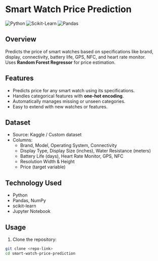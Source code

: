 # Smart Watch Price Prediction

![Python](https://img.shields.io/badge/Python-3.11-blue?logo=python&logoColor=white)
![Scikit-Learn](https://img.shields.io/badge/Scikit--Learn-0.25-green?logo=scikitlearn)
![Pandas](https://img.shields.io/badge/Pandas-1.6.2-blue?logo=pandas)

## Overview
Predicts the price of smart watches based on specifications like brand, display, connectivity, battery life, GPS, NFC, and heart rate monitor.  
Uses **Random Forest Regressor** for price estimation.

## Features
- Predicts price for any smart watch using its specifications.
- Handles categorical features with **one-hot encoding**.
- Automatically manages missing or unseen categories.
- Easy to extend with new watches or features.

## Dataset
- Source: Kaggle / Custom dataset
- Columns:
  - Brand, Model, Operating System, Connectivity
  - Display Type, Display Size (inches), Water Resistance (meters)
  - Battery Life (days), Heart Rate Monitor, GPS, NFC
  - Resolution Width & Height
  - Price (target variable)

## Technology Used
- Python
- Pandas, NumPy
- scikit-learn
- Jupyter Notebook

## Usage

1. Clone the repository:
```bash
git clone <repo-link>
cd smart-watch-price-prediction
